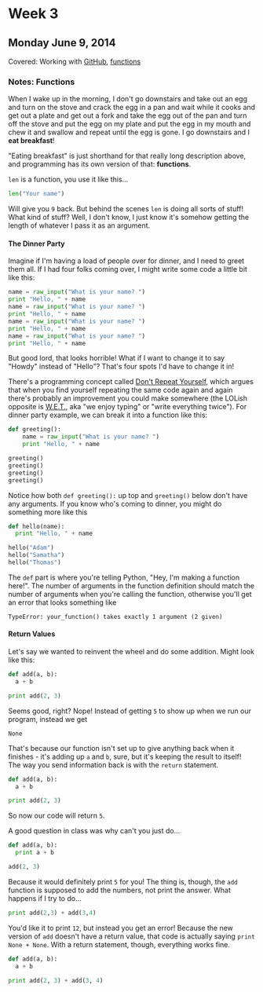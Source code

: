 # Week 3

## Monday June 9, 2014

Covered: Working with [GitHub](https://github.com), [functions](http://learnpythonthehardway.org/book/ex18.html)

### Notes: Functions

When I wake up in the morning, I don't go downstairs and take out an egg and turn on the stove and crack the egg in a pan and wait while it cooks and get out a plate and get out a fork and take the egg out of the pan and turn off the stove and put the egg on my plate and put the egg in my mouth and chew it and swallow and repeat until the egg is gone. I go downstairs and I **eat breakfast**! 

"Eating breakfast" is just shorthand for that really long description above, and programming has its own version of that: **functions**.

`len` is a function, you use it like this...

```python
len("Your name")
```

Will give you `9` back. But behind the scenes `len` is doing all sorts of stuff! What kind of stuff? Well, I don't know, I just know it's somehow getting the length of whatever I pass it as an argument.

#### The Dinner Party

Imagine if I'm having a load of people over for dinner, and I need to greet them all. If I had four folks coming over, I might write some code a little bit like this:

```python
name = raw_input("What is your name? ")
print "Hello, " + name
name = raw_input("What is your name? ")
print "Hello, " + name
name = raw_input("What is your name? ")
print "Hello, " + name
name = raw_input("What is your name? ")
print "Hello, " + name
```

But good lord, that looks horrible! What if I want to change it to say "Howdy" instead of "Hello"? That's four spots I'd have to change it in!

There's a programming concept called [Don't Repeat Yourself](http://en.wikipedia.org/wiki/Don't_repeat_yourself), which argues that when you find yourself repeating the same code again and again there's probably an improvement you could make somewhere (the LOLish opposite is [W.E.T.](http://en.wikipedia.org/wiki/Don't_repeat_yourself#DRY_vs_WET_solutions), aka "we enjoy typing" or "write everything twice"). For dinner party example, we can break it into a function like this:

```python
def greeting():
    name = raw_input("What is your name? ")
    print "Hello, " + name

greeting()
greeting()
greeting()
greeting()
```

Notice how both `def greeting():` up top and `greeting()` below don't have any arguments. If you know who's coming to dinner, you might do something more like this

```python
def hello(name):
  print "Hello, " + name

hello("Adam")
hello("Samatha")
hello("Thomas")
```

The `def` part is where you're telling Python, "Hey, I'm making a function here!". The number of arguments in the function definition should match the number of arguments when you're calling the function, otherwise you'll get an error that looks something like

```
TypeError: your_function() takes exactly 1 argument (2 given)
```

#### Return Values

Let's say we wanted to reinvent the wheel and do some addition. Might look like this:

```python
def add(a, b):
  a + b

print add(2, 3)
```

Seems good, right? Nope! Instead of getting `5` to show up when we run our program, instead we get 

```
None
```

That's because our function isn't set up to give anything back when it finishes - it's adding up `a` and `b`, sure, but it's keeping the result to itself! The way you send information back is with the `return` statement.

```python
def add(a, b):
  a + b

print add(2, 3)
```

So now our code will return `5`.

A good question in class was why can't you just do...

```python
def add(a, b):
  print a + b

add(2, 3)
```

Because it would definitely print `5` for you! The thing is, though, the `add` function is supposed to add the numbers, not print the answer. What happens if I try to do...

```python
print add(2,3) + add(3,4)
```

You'd like it to print `12`, but instead you get an error! Because the new version of `add` doesn't have a return value, that code is actually saying `print None + None`. With a return statement, though, everything works fine.

```python
def add(a, b):
  a + b

print add(2, 3) + add(3, 4)
```